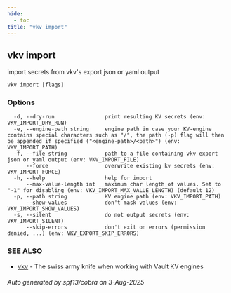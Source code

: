 ```yaml
---
hide:
  - toc
title: "vkv import"
---
```

## vkv import

import secrets from vkv's export json or yaml output

```
vkv import [flags]
```

### Options

```
  -d, --dry-run                print resulting KV secrets (env: VKV_IMPORT_DRY_RUN)
  -e, --engine-path string     engine path in case your KV-engine contains special characters such as "/", the path (-p) flag will then be appended if specified ("<engine-path>/<path>") (env: VKV_IMPORT_PATH)
  -f, --file string            path to a file containing vkv export json or yaml output (env: VKV_IMPORT_FILE)
      --force                  overwrite existing kv secrets (env: VKV_IMPORT_FORCE)
  -h, --help                   help for import
      --max-value-length int   maximum char length of values. Set to "-1" for disabling (env: VKV_IMPORT_MAX_VALUE_LENGTH) (default 12)
  -p, --path string            KV engine path (env: VKV_IMPORT_PATH)
      --show-values            don't mask values (env: VKV_IMPORT_SHOW_VALUES)
  -s, --silent                 do not output secrets (env: VKV_IMPORT_SILENT)
      --skip-errors            don't exit on errors (permission denied, ...) (env: VKV_EXPORT_SKIP_ERRORS)
```

### SEE ALSO

* [vkv](vkv.md)	 - The swiss army knife when working with Vault KV engines

###### Auto generated by spf13/cobra on 3-Aug-2025

